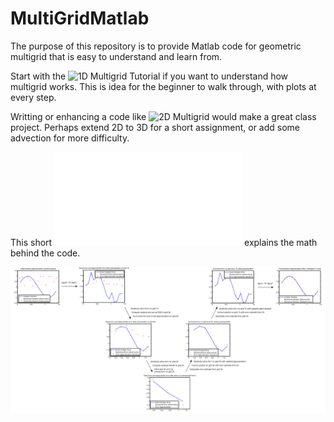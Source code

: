 # MultiGridMatlab

The purpose of this repository is to provide Matlab code for geometric multigrid that is easy to understand and learn from. 

Start with the ![1D Multigrid Tutorial](1DMultigridTutorial/) if you want to understand how multigrid works. This is idea for the beginner to walk through, with plots at every step.

Writting or enhancing a code like ![2D Multigrid](2DMultigrid/.) would make a great class project. Perhaps extend 2D to 3D for a short assignment, or add some advection for more difficulty.

This short ![PDF](NutshellMultigrid2.pdf) explains the math behind the code.

![alt tag](VcycleMedres.png)

